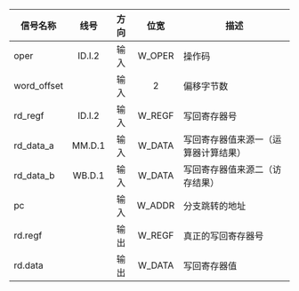 | 信号名称    |  线号  | 方向 |  位宽  | 描述                                 |
| ----------- | :----: | :--: | :----: | ------------------------------------ |
| oper        | ID.I.2 | 输入 | W_OPER | 操作码                               |
| word_offset |        | 输入 |   2    | 偏移字节数                           |
| rd_regf     | ID.I.2 | 输入 | W_REGF | 写回寄存器号                         |
| rd_data_a   | MM.D.1 | 输入 | W_DATA | 写回寄存器值来源一（运算器计算结果） |
| rd_data_b   | WB.D.1 | 输入 | W_DATA | 写回寄存器值来源二（访存结果）       |
| pc          |        | 输入 | W_ADDR | 分支跳转的地址                       |
| rd.regf     |        | 输出 | W_REGF | 真正的写回寄存器号                   |
| rd.data     |        | 输出 | W_DATA | 写回寄存器值                         |

